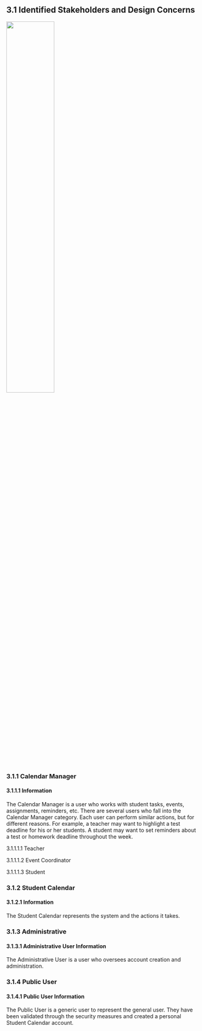## 3.1 Identified Stakeholders and Design Concerns

<img  src="https://github.com/MCLifeLeader/CS364/blob/master/SDD/resources/stakeholders.jpg" height="50%" width="50%">

### 3.1.1 Calendar Manager

#### 3.1.1.1 Information

The Calendar Manager is a user who works with student tasks, events, assignments, reminders, etc.
There are several users who fall into the Calendar Manager category. Each user can perform similar
actions, but for different reasons. For example, a teacher may want to highlight a test deadline for
his or her students. A student may want to set reminders about a test or homework deadline throughout
the week.

3.1.1.1.1 Teacher

3.1.1.1.2 Event Coordinator

3.1.1.1.3 Student

### 3.1.2 Student Calendar

#### 3.1.2.1 Information

The Student Calendar represents the system and the actions it takes.

### 3.1.3 Administrative

#### 3.1.3.1 Administrative User Information

The Administrative User is a user who oversees account creation and administration. 

### 3.1.4 Public User

#### 3.1.4.1 Public User Information

The Public User is a generic user to represent the general user. They have been validated
through the security measures and created a personal Student Calendar account.

